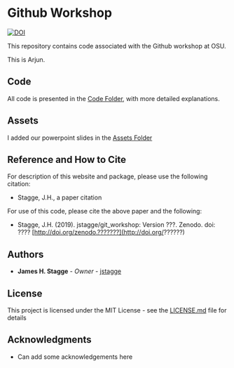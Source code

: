 # Github Workshop

[![DOI](https://zenodo.org/badge/5432.svg)](https://zenodo.org/badge/latestdoi/5432)

This repository contains code associated with the Github workshop at OSU.

This is Arjun.

## Code

All code is presented in the [Code Folder](https://github.com/jstagge/git_workshop/tree/master/code), with more detailed explanations.

## Assets

I added our powerpoint slides in the [Assets Folder](https://github.com/jstagge/git_workshop/tree/master/assets)

## Reference and How to Cite

For description of this website and package, please use the following citation:

* Stagge, J.H., a paper citation

For use of this code, please cite the above paper and the following:

* Stagge, J.H. (2019). jstagge/git_workshop: Version ???. Zenodo. doi: ???? [http://doi.org/zenodo.???????](http://doi.org/??????)

## Authors

* **James H. Stagge** - *Owner* - [jstagge](https://github.com/jstagge)

## License

This project is licensed under the MIT License - see the [LICENSE.md](LICENSE.md) file for details

## Acknowledgments

* Can add some acknowledgements here